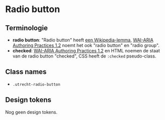 <!--
@license EUPL-1.2
Copyright (c) 2021 Robbert Broersma
-->

# Radio button

## Terminologie

- **radio button**: "Radio button" heeft [een Wikipedia-lemma](https://en.wikipedia.org/wiki/Radio_button), [WAI-ARIA Authoring Practices 1.2](https://www.w3.org/TR/wai-aria-practices-1.2/#radiobutton) noemt het ook "radio button" en "radio group".
- **checked**: [WAI-ARIA Authoring Practices 1.2](https://www.w3.org/TR/wai-aria-practices-1.2/#radiobutton) en HTML noemen de staat van de radio button "checked", CSS heeft de `:checked` pseudo-class.

## Class names

- `.utrecht-radio-button`

## Design tokens

Nog geen design tokens.

